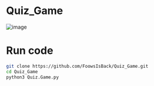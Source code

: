 # Quiz_Game
![image](https://github.com/user-attachments/assets/117c41ae-9159-475a-bd24-40916268b799)


# Run code
```sh
git clone https://github.com/FoowsIsBack/Quiz_Game.git
cd Quiz_Game
python3 Quiz.Game.py
```
